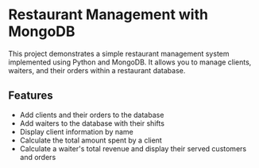 # Restaurant Management with MongoDB

This project demonstrates a simple restaurant management system implemented using Python and MongoDB. It allows you to manage clients, waiters, and their orders within a restaurant database.

## Features

- Add clients and their orders to the database
- Add waiters to the database with their shifts
- Display client information by name
- Calculate the total amount spent by a client
- Calculate a waiter's total revenue and display their served customers and orders


